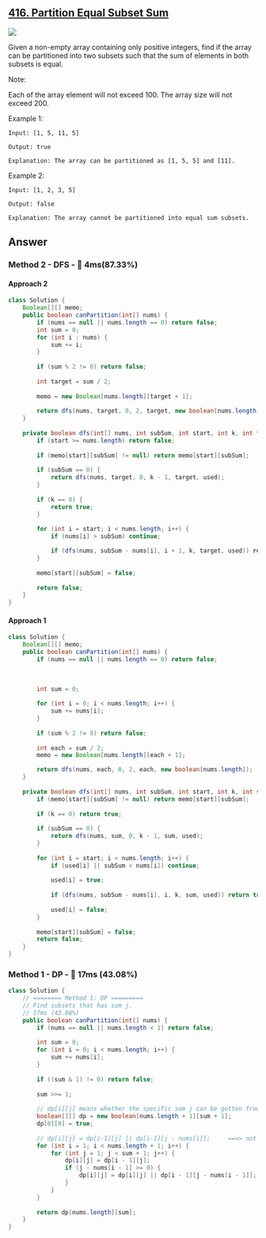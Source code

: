 ## [416. Partition Equal Subset Sum](https://leetcode.com/problems/partition-equal-subset-sum/)
![](https://github.com/weltond/DataStructure/blob/master/medium.PNG)

Given a non-empty array containing only positive integers, find if the array can be partitioned into two subsets such that the sum of elements in both subsets is equal.

Note:

Each of the array element will not exceed 100.
The array size will not exceed 200.
 

Example 1:
```
Input: [1, 5, 11, 5]

Output: true

Explanation: The array can be partitioned as [1, 5, 5] and [11].
``` 

Example 2:
```
Input: [1, 2, 3, 5]

Output: false

Explanation: The array cannot be partitioned into equal sum subsets.
```

## Answer
### Method 2 - DFS - :rocket: 4ms(87.33%)
#### Approach 2 

```java
class Solution {
    Boolean[][] memo;
    public boolean canPartition(int[] nums) {
        if (nums == null || nums.length == 0) return false;
        int sum = 0;
        for (int i : nums) {
            sum += i;
        }
        
        if (sum % 2 != 0) return false;
        
        int target = sum / 2;
        
        memo = new Boolean[nums.length][target + 1];
        
        return dfs(nums, target, 0, 2, target, new boolean[nums.length]);
    }
    
    private boolean dfs(int[] nums, int subSum, int start, int k, int target, boolean[] used) {
        if (start >= nums.length) return false;
        
        if (memo[start][subSum] != null) return memo[start][subSum];
        
        if (subSum == 0) {
            return dfs(nums, target, 0, k - 1, target, used);
        }
        
        if (k == 0) {
            return true;
        }
        
        for (int i = start; i < nums.length; i++) {
            if (nums[i] > subSum) continue;

            if (dfs(nums, subSum - nums[i], i + 1, k, target, used)) return true;
        }
        
        memo[start][subSum] = false;
        
        return false;
    }
}
```

#### Approach 1

```java
class Solution {
    Boolean[][] memo;
    public boolean canPartition(int[] nums) {
        if (nums == null || nums.length == 0) return false;
        
        
        
        int sum = 0;
        
        for (int i = 0; i < nums.length; i++) {
            sum += nums[i];
        }
        
        if (sum % 2 != 0) return false;
        
        int each = sum / 2;
        memo = new Boolean[nums.length][each + 1];

        return dfs(nums, each, 0, 2, each, new boolean[nums.length]);
    }
    
    private boolean dfs(int[] nums, int subSum, int start, int k, int sum, boolean[] used) {
        if (memo[start][subSum] != null) return memo[start][subSum];
        
        if (k == 0) return true;
        
        if (subSum == 0) {
            return dfs(nums, sum, 0, k - 1, sum, used);
        }
    
        for (int i = start; i < nums.length; i++) {
            if (used[i] || subSum < nums[i]) continue;
            
            used[i] = true;
            
            if (dfs(nums, subSum - nums[i], i, k, sum, used)) return true;
            
            used[i] = false;
        }
        
        memo[start][subSum] = false;
        return false;
    }
}
```

### Method 1 - DP - :rabbit: 17ms (43.08%)

```java
class Solution {
    // ======== Method 1: DP =========
    // Find subsets that has sum j.
    // 17ms (43.08%)
    public boolean canPartition(int[] nums) {
        if (nums == null || nums.length < 1) return false;
        
        int sum = 0;
        for (int i = 0; i < nums.length; i++) {
            sum += nums[i];
        }
        
        if ((sum & 1) != 0) return false;
        
        sum >>= 1;
        
        // dp[i][j] means whether the specific sum j can be gotten from the first i numbers
        boolean[][] dp = new boolean[nums.length + 1][sum + 1];
        dp[0][0] = true;
        
        // dp[i][j] = dp[i-1][j] || dp[i-1][j - nums[i]];     ===> not pick i || pick i
        for (int i = 1; i < nums.length + 1; i++) {
            for (int j = 1; j < sum + 1; j++) {
                dp[i][j] = dp[i - 1][j];
                if (j - nums[i - 1] >= 0) {
                    dp[i][j] = dp[i][j] || dp[i - 1][j - nums[i - 1]];
                }
            }
        }
        
        return dp[nums.length][sum];
    }
}
```

